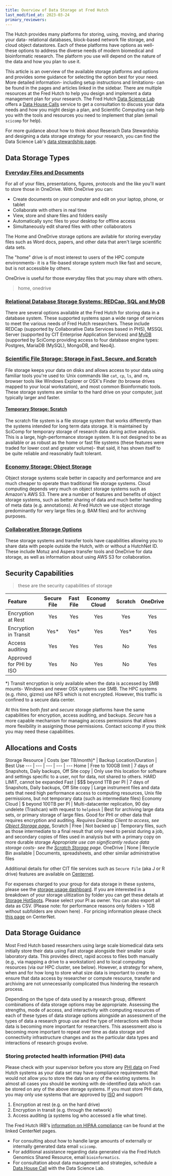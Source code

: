 ```yaml
---
title: Overview of Data Storage at Fred Hutch
last_modified_at: 2023-03-24
primary_reviewers: 
---
```


The Hutch provides many platforms for storing, using, moving, and sharing your data- relational databases, block-based network file storage, and cloud object datastores.  Each of these platforms have options as well- these options to address the diverse needs of modern biomedical and bioinformatic research.  The platform you use will depend on the nature of the data and how you plan to use it.

This article is an overview of the available storage platforms and options and provides some guidance for selecting the option best for your need. More detailed information- including setup instructions and limitations- can be found in the pages and articles linked in the sidebar.  There are multiple resources at the Fred Hutch to help you design and implement a data management plan for your research.  The Fred Hutch [Data Science Lab](https://hutchdatascience.org/) offers a [Data House Calls](https://hutchdatascience.org/datahousecalls/) service to get a consultation to discuss your data needs and how you might design a plan, and Scientific Computing can help you with the tools and resources you need to implement that plan (email `scicomp` for help).

For more guidance about how to think about Reserach Data Stewardship and designing a data storage strategy for your research, you can find the Data Science Lab's [data stewardship page](/datascience/stewardship/).

## Data Storage Types

### [Everyday Files and Documents](https://centernet.fredhutch.org/cn/u/center-it/help-desk/onedrive.html)
For all of your files, presentations, figures, protocols and the like you'll want to store those in OneDrive.  With OneDrive you can:

- Create documents on your computer and edit on your laptop, phone, or tablet
- Collaborate with others in real time
- View, store and share files and folders easily
- Automatically sync files to your desktop for offline access
- Simultaneously edit shared files with other collaborators

The Home and OneDrive storage options are avilable for storing everyday files such as Word docs, papers, and other data that aren't large scientific data sets.

The "home" drive is of most interest to users of the HPC compute environments- it is a file-based storage system much like fast and secure, but is not accessible by others.

OneDrive is useful for those everyday files that you may share with others.

> home, onedrive

### [Relational Database Storage Systems: REDCap, SQL and MyDB](/scicomputing/store_databases/)

There are several options available at the Fred Hutch for storing data in a database system.  These supported systems span a wide range of services to meet the various needs of Fred Hutch researchers.  These include REDCap (supported by Collaborative Data Services based in PHS), MSSQL Server (supported by CIT Enterprise Application Services) and [MyDB](https://mydb.fredhutch.org/) (supported by SciComp providing access to four database engine types: Postgres, MariaDB (MySQL), MongoDB, and Neo4j).

### [Scientific File Storage: Storage in Fast, Secure, and Scratch](/scicomputing/store_posix/)

File storage keeps your data on disks and allows access to your data using familiar tools you're used to: Unix commands like `cat`, `cp`, `ls`, and `rm`,  browser tools like Windows Explorer or OSX's Finder (to browse drives mapped to your local workstation), and most common Bioinformatic tools. These storage systems are similar to the hard drive on your computer, just typically larger and faster.

#### [Temporary Storage: Scratch](/scicomputing/store_scratch/)

The scratch file system is a file storage system that works differently than the systems intended for long term data storage. It is maintained by SciComp for temporary storage of research data during active analysis.  This is a large, high-performance storage system.  It is not designed to be as available or as robust as the home or fast file systems (these features were traded for lower cost and greater volume)- that said, it has shown itself to be quite reliable and reasonably fault tolerant.

### [Economy Storage: Object Storage](/scicomputing/store_objectstore/)

Object storage systems scale better in capacity and performance and are much cheaper to operate than traditional file storage systems. Cloud computing depends very much on object storage systems such as Amazon's AWS S3. There are a number of features and benefits of object storage systems, such as better sharing of data and much better handling of meta data (e.g. annotations). At Fred Hutch we use object storage predominantly for very large files (e.g. BAM files) and for archiving purposes.

### [Collaborative Storage Options](/scicomputing/store_collaboration/)

These storage systems and transfer tools have capabilities allowing you to share data with people outside the Hutch, with or without a HutchNet ID.  These include Motuz and Aspera transfer tools and OneDrive for data storage, as well as information about using AWS S3 for collaboration.

## Security Capabilities

> these are the security capabilities of storage

|  Feature 	                | Secure File	| Fast File | Economy Cloud |  Scratch  	|  OneDrive 	|
|:-	                        |:-:	        |:-:	      |:-:	          |:-:	        |:-:	        |
|  Encryption at Rest 	    |        Yes  |      Yes  |          Yes	|        Yes	|        Yes	|
|  Encryption in Transit    |        Yes* |      Yes* |          Yes	|        Yes* |        Yes	|
|  Access auditing 	        |        Yes	|      Yes  |    	     Yes  |         No	|        Yes	|
|  Approved for PHI by ISO 	|        Yes  |      No   |          Yes  |         No	|        Yes	|

*) Transit encryption is only available when the data is accessed by SMB mounts- Windows and newer OSX systems use SMB. The HPC systems (e.g. rhino, gizmo) use NFS which is not encrypted.  However, this traffic is confined to a secure data center.

At this time both _fast_ and _secure_ storage platforms have the same capabilities for encryption, access auditing, and backups.  _Secure_ has a more capable mechanism for managing access permissions that allows more flexibility in assigning those permissions.  Contact scicomp if you think you may need these capabilities.

## Allocations and Costs

Storage Resource | Costs (per TB/month)\*  | Backup Location/Duration | Best Use
--- | --- | --- | --- | ---
Home | Free to 100GB limit |  7 days of Snapshots, Daily backups, Off Site copy | Only use this location for software and settings specific to a user, not for data, not shared to others. HARD LIMIT, cannot be expanded
Fast | $$$ beyond 1TB per PI |  7 days of Snapshots, Daily backups, Off Site copy | Large instrument files and data sets that need high performance access to computing resources, Unix file permissions, but not temporary data (such as intermediate files)
Economy Cloud | $ beyond 100TB per PI |  Multi-datacenter replication, 90 day undelete (Trashcan) with request to `helpdesk` | Best for archiving large data sets, or primary storage of large files.  Good for PHI or other data that requires encryption and auditing. *Requires Desktop Client to access, see [Object Storage page.](/scicomputing/store_objectstore/)*
Scratch | Free | Not backed up | Temporary files, such as those intermediate to a final result that only need to persist during a job, and secondary copies of files used in analysis but with a primary copy on more durable storage  *Appropriate use  can significantly reduce data storage costs- see the [Scratch Storage](/scicomputing/store_scratch/) page.*
OneDrive | None | Recycle Bin available | Documents, spreadsheets, and other similar administrative files

Additional details for other CIT file services such as `Secure File` (aka J or R drive) features are available on [Centernet](https://centernet.fredhutch.org/cn/u/center-it/services/storedataprotect.html).

For expenses charged to your group for data storage in these systems, please see the [storage usage dashboard](https://grafana.fredhutch.org/d/dy5I3SIMk/data-core-storage-usage/). If you are interested in a breakdown of your storage ulitization by folder you can get these details at [Storage HotSpots](https://storage-hotspots.fhcrc.org/). Please select your PI as owner. You can also export all data as CSV. (Please note: for performance reasons only folders > 1GB without subfolders are shown here) . For pricing information please check [this page](https://centernet.fredhutch.org/cn/u/shared-resources/data-resource.html) on CenterNet. 

## Data Storage Guidance

Most Fred Hutch based researchers using large scale biomedical data sets initially store their data using Fast storage alongside their smaller scale laboratory data. This provides direct, rapid access to files both manually (e.g., via mapping a drive to a workstation) and to local computing resources (via our HPC cluster, see below). However, a strategy for where, when and for how long to store what size data is important to create to ensure that data access by researcher or compute resource, transfer and archiving are not unnecessarily complicated thus hindering the research process.

Depending on the type of data used by a research group, different combinations of data storage options may be appropriate. Assessing the strengths, mode of access, and interactivity with computing resources of each of these types of data storage options alongside an assessment of the types of data a research group use and the type of interactions with those data is becoming more important for researchers. This assessment also is becoming more important to repeat over time as data storage and connectivity infrastructure changes and as the particular data types and interactions of research groups evolve.

### Storing protected health information (PHI) data

Please check with your supervisor before you store any [PHI data](https://cphs.berkeley.edu/hipaa/hipaa18.html) on Fred Hutch systems as your data set may have compliance requirements that would not allow you to store the data on any of the existing systems. In almost all cases you should be working with de-identified data which can be stored on any of the above storage systems. If you must store PHI data, you may only use systems that are approved by [ISO](https://centernet.fredhutch.org/cn/u/center-it/iso.html) and support:

1. Encryption at rest (e.g. on the hard drive)
2. Encryption in transit (e.g. through the network)
3. Access auditing (a systems log who accessed a file what time).

The Fred Hutch IRB's [information on HIPAA compliance](https://centernet.fredhutch.org/cn/u/irb/hipaa-compliance.html) can be found at the linked CenterNet pages.

  - For consulting about how to handle large amounts of externally or internally generated data email `scicomp`.
  - For additional assistance regarding data generated via the Fred Hutch Genomics Shared Resource, email `bioinformatics`.
  - For consultation about data management and strategies, schedule a [Data House Call](https://hutchdatascience.org/datahousecalls/) with the Data Science Lab. 
